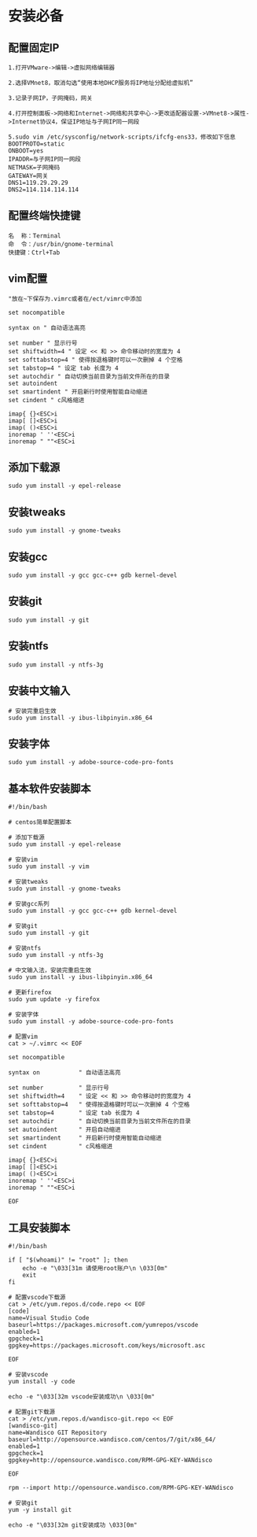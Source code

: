 # 安装必备

## 配置固定IP

    1.打开VMware->编辑->虚拟网络编辑器

    2.选择VMnet8，取消勾选“使用本地DHCP服务将IP地址分配给虚拟机”

    3.记录子网IP，子网掩码，网关

    4.打开控制面板->网络和Internet->网络和共享中心->更改适配器设置->VMnet8->属性->Internet协议4，保证IP地址与子网IP同一网段

    5.sudo vim /etc/sysconfig/network-scripts/ifcfg-ens33，修改如下信息
    BOOTPROTO=static
    ONBOOT=yes
    IPADDR=与子网IP同一网段
    NETMASK=子网掩码
    GATEWAY=网关
    DNS1=119.29.29.29
    DNS2=114.114.114.114

## 配置终端快捷键

    名  称：Terminal
    命  令：/usr/bin/gnome-terminal
    快捷键：Ctrl+Tab

## vim配置

    "放在~下保存为.vimrc或者在/ect/vimrc中添加

    set nocompatible

    syntax on " 自动语法高亮

    set number " 显示行号
    set shiftwidth=4 " 设定 << 和 >> 命令移动时的宽度为 4
    set softtabstop=4 " 使得按退格键时可以一次删掉 4 个空格
    set tabstop=4 " 设定 tab 长度为 4
    set autochdir " 自动切换当前目录为当前文件所在的目录
    set autoindent
    set smartindent " 开启新行时使用智能自动缩进
    set cindent " c风格缩进

    imap{ {}<ESC>i
    imap[ []<ESC>i
    imap( ()<ESC>i
    inoremap ' ''<ESC>i
    inoremap " ""<ESC>i

## 添加下载源

    sudo yum install -y epel-release

## 安装tweaks

    sudo yum install -y gnome-tweaks

## 安装gcc

    sudo yum install -y gcc gcc-c++ gdb kernel-devel

## 安装git

    sudo yum install -y git

## 安装ntfs

    sudo yum install -y ntfs-3g

## 安装中文输入

    # 安装完重启生效
    sudo yum install -y ibus-libpinyin.x86_64

## 安装字体

    sudo yum install -y adobe-source-code-pro-fonts


## 基本软件安装脚本

``` shell
#!/bin/bash

# centos简单配置脚本

# 添加下载源
sudo yum install -y epel-release

# 安装vim
sudo yum install -y vim

# 安装tweaks
sudo yum install -y gnome-tweaks

# 安装gcc系列
sudo yum install -y gcc gcc-c++ gdb kernel-devel

# 安装git
sudo yum install -y git

# 安装ntfs
sudo yum install -y ntfs-3g

# 中文输入法，安装完重启生效
sudo yum install -y ibus-libpinyin.x86_64

# 更新firefox
sudo yum update -y firefox

# 安装字体
sudo yum install -y adobe-source-code-pro-fonts

# 配置vim
cat > ~/.vimrc << EOF

set nocompatible

syntax on           " 自动语法高亮

set number          " 显示行号
set shiftwidth=4    " 设定 << 和 >> 命令移动时的宽度为 4
set softtabstop=4   " 使得按退格键时可以一次删掉 4 个空格
set tabstop=4       " 设定 tab 长度为 4
set autochdir       " 自动切换当前目录为当前文件所在的目录
set autoindent      " 开启自动缩进
set smartindent     " 开启新行时使用智能自动缩进
set cindent         " c风格缩进

imap{ {}<ESC>i
imap[ []<ESC>i
imap( ()<ESC>i
inoremap ' ''<ESC>i
inoremap " ""<ESC>i

EOF

```

## 工具安装脚本

``` shell
#!/bin/bash

if [ "$(whoami)" != "root" ]; then
    echo -e "\033[31m 请使用root账户\n \033[0m"
    exit
fi

# 配置vscode下载源
cat > /etc/yum.repos.d/code.repo << EOF
[code]
name=Visual Studio Code
baseurl=https://packages.microsoft.com/yumrepos/vscode
enabled=1
gpgcheck=1
gpgkey=https://packages.microsoft.com/keys/microsoft.asc

EOF

# 安装vscode
yum install -y code

echo -e "\033[32m vscode安装成功\n \033[0m"

# 配置git下载源
cat > /etc/yum.repos.d/wandisco-git.repo << EOF
[wandisco-git]
name=Wandisco GIT Repository
baseurl=http://opensource.wandisco.com/centos/7/git/x86_64/
enabled=1
gpgcheck=1
gpgkey=http://opensource.wandisco.com/RPM-GPG-KEY-WANdisco

EOF

rpm --import http://opensource.wandisco.com/RPM-GPG-KEY-WANdisco

# 安装git
yum -y install git

echo -e "\033[32m git安装成功 \033[0m"

```
